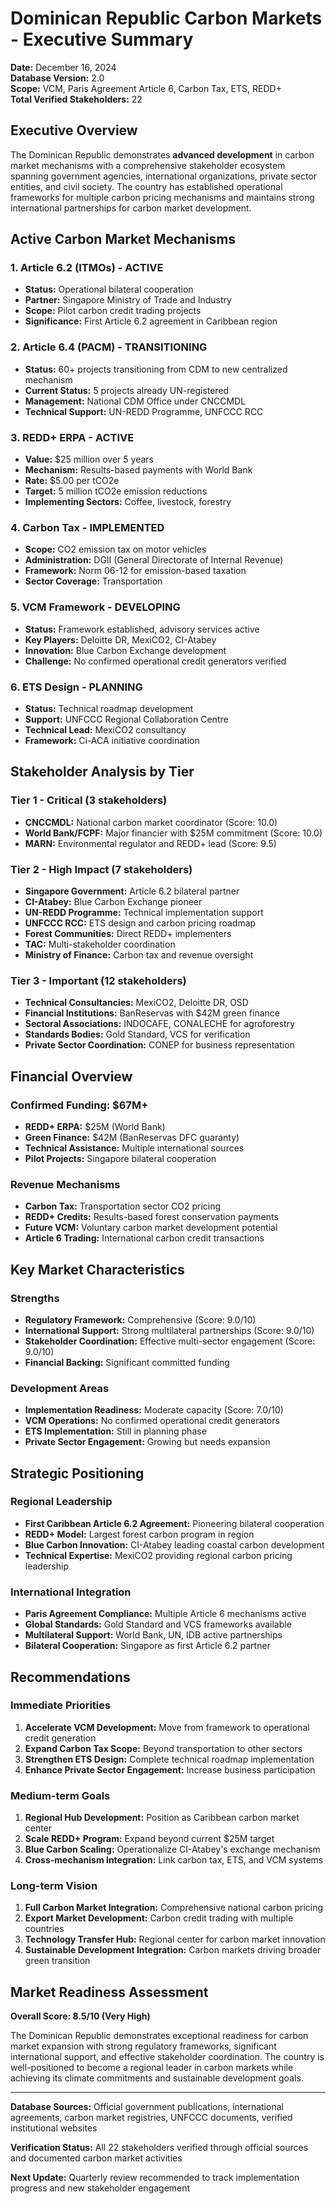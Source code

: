 # Dominican Republic Carbon Markets - Executive Summary

**Date:** December 16, 2024  
**Database Version:** 2.0  
**Scope:** VCM, Paris Agreement Article 6, Carbon Tax, ETS, REDD+  
**Total Verified Stakeholders:** 22  

## Executive Overview

The Dominican Republic demonstrates **advanced development** in carbon market mechanisms with a comprehensive stakeholder ecosystem spanning government agencies, international organizations, private sector entities, and civil society. The country has established operational frameworks for multiple carbon pricing mechanisms and maintains strong international partnerships for carbon market development.

## Active Carbon Market Mechanisms

### 1. **Article 6.2 (ITMOs) - ACTIVE**
- **Status:** Operational bilateral cooperation
- **Partner:** Singapore Ministry of Trade and Industry
- **Scope:** Pilot carbon credit trading projects
- **Significance:** First Article 6.2 agreement in Caribbean region

### 2. **Article 6.4 (PACM) - TRANSITIONING**
- **Status:** 60+ projects transitioning from CDM to new centralized mechanism
- **Current Status:** 5 projects already UN-registered
- **Management:** National CDM Office under CNCCMDL
- **Technical Support:** UN-REDD Programme, UNFCCC RCC

### 3. **REDD+ ERPA - ACTIVE**
- **Value:** $25 million over 5 years
- **Mechanism:** Results-based payments with World Bank
- **Rate:** $5.00 per tCO2e
- **Target:** 5 million tCO2e emission reductions
- **Implementing Sectors:** Coffee, livestock, forestry

### 4. **Carbon Tax - IMPLEMENTED**
- **Scope:** CO2 emission tax on motor vehicles
- **Administration:** DGII (General Directorate of Internal Revenue)
- **Framework:** Norm 06-12 for emission-based taxation
- **Sector Coverage:** Transportation

### 5. **VCM Framework - DEVELOPING**
- **Status:** Framework established, advisory services active
- **Key Players:** Deloitte DR, MexiCO2, CI-Atabey
- **Innovation:** Blue Carbon Exchange development
- **Challenge:** No confirmed operational credit generators verified

### 6. **ETS Design - PLANNING**
- **Status:** Technical roadmap development
- **Support:** UNFCCC Regional Collaboration Centre
- **Technical Lead:** MexiCO2 consultancy
- **Framework:** Ci-ACA initiative coordination

## Stakeholder Analysis by Tier

### **Tier 1 - Critical (3 stakeholders)**
- **CNCCMDL:** National carbon market coordinator (Score: 10.0)
- **World Bank/FCPF:** Major financier with $25M commitment (Score: 10.0)
- **MARN:** Environmental regulator and REDD+ lead (Score: 9.5)

### **Tier 2 - High Impact (7 stakeholders)**
- **Singapore Government:** Article 6.2 bilateral partner
- **CI-Atabey:** Blue Carbon Exchange pioneer
- **UN-REDD Programme:** Technical implementation support
- **UNFCCC RCC:** ETS design and carbon pricing roadmap
- **Forest Communities:** Direct REDD+ implementers
- **TAC:** Multi-stakeholder coordination
- **Ministry of Finance:** Carbon tax and revenue oversight

### **Tier 3 - Important (12 stakeholders)**
- **Technical Consultancies:** MexiCO2, Deloitte DR, OSD
- **Financial Institutions:** BanReservas with $42M green finance
- **Sectoral Associations:** INDOCAFE, CONALECHE for agroforestry
- **Standards Bodies:** Gold Standard, VCS for verification
- **Private Sector Coordination:** CONEP for business representation

## Financial Overview

### **Confirmed Funding: $67M+**
- **REDD+ ERPA:** $25M (World Bank)
- **Green Finance:** $42M (BanReservas DFC guaranty)
- **Technical Assistance:** Multiple international sources
- **Pilot Projects:** Singapore bilateral cooperation

### **Revenue Mechanisms**
- **Carbon Tax:** Transportation sector CO2 pricing
- **REDD+ Credits:** Results-based forest conservation payments
- **Future VCM:** Voluntary carbon market development potential
- **Article 6 Trading:** International carbon credit transactions

## Key Market Characteristics

### **Strengths**
- **Regulatory Framework:** Comprehensive (Score: 9.0/10)
- **International Support:** Strong multilateral partnerships (Score: 9.0/10)
- **Stakeholder Coordination:** Effective multi-sector engagement (Score: 9.0/10)
- **Financial Backing:** Significant committed funding

### **Development Areas**
- **Implementation Readiness:** Moderate capacity (Score: 7.0/10)
- **VCM Operations:** No confirmed operational credit generators
- **ETS Implementation:** Still in planning phase
- **Private Sector Engagement:** Growing but needs expansion

## Strategic Positioning

### **Regional Leadership**
- **First Caribbean Article 6.2 Agreement:** Pioneering bilateral cooperation
- **REDD+ Model:** Largest forest carbon program in region
- **Blue Carbon Innovation:** CI-Atabey leading coastal carbon development
- **Technical Expertise:** MexiCO2 providing regional carbon pricing leadership

### **International Integration**
- **Paris Agreement Compliance:** Multiple Article 6 mechanisms active
- **Global Standards:** Gold Standard and VCS frameworks available
- **Multilateral Support:** World Bank, UN, IDB active partnerships
- **Bilateral Cooperation:** Singapore as first Article 6.2 partner

## Recommendations

### **Immediate Priorities**
1. **Accelerate VCM Development:** Move from framework to operational credit generation
2. **Expand Carbon Tax Scope:** Beyond transportation to other sectors
3. **Strengthen ETS Design:** Complete technical roadmap implementation
4. **Enhance Private Sector Engagement:** Increase business participation

### **Medium-term Goals**
1. **Regional Hub Development:** Position as Caribbean carbon market center
2. **Scale REDD+ Program:** Expand beyond current $25M target
3. **Blue Carbon Scaling:** Operationalize CI-Atabey's exchange mechanism
4. **Cross-mechanism Integration:** Link carbon tax, ETS, and VCM systems

### **Long-term Vision**
1. **Full Carbon Market Integration:** Comprehensive national carbon pricing
2. **Export Market Development:** Carbon credit trading with multiple countries
3. **Technology Transfer Hub:** Regional center for carbon market innovation
4. **Sustainable Development Integration:** Carbon markets driving broader green transition

## Market Readiness Assessment

**Overall Score: 8.5/10 (Very High)**

The Dominican Republic demonstrates exceptional readiness for carbon market expansion with strong regulatory frameworks, significant international support, and effective stakeholder coordination. The country is well-positioned to become a regional leader in carbon markets while achieving its climate commitments and sustainable development goals.

---

**Database Sources:** Official government publications, international agreements, carbon market registries, UNFCCC documents, verified institutional websites

**Verification Status:** All 22 stakeholders verified through official sources and documented carbon market activities

**Next Update:** Quarterly review recommended to track implementation progress and new stakeholder engagement